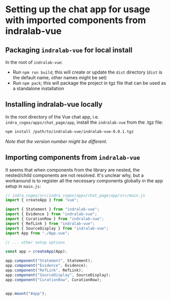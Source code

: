# Setting up the chat app for usage with imported components from indralab-vue

## Packaging `indralab-vue` for local install
In the root of `indralab-vue`:

- Run `npm run build`; this will create or update the `dist` directory (`dist` is the default name, other names might 
  be set)
- Run `npm pack`; this will package the project in tgz file that can be used as a standalone installation

## Installing indralab-vue locally

In the root directory of the Vue chat app, i.e. `indra_cogex/apps/chat_page/app`, install the `indralab-vue` from the 
.tgz file:

```sh
npm install /path/to/indralab-vue/indralab-vue-0.0.1.tgz
```

_Note that the version number might be different._

## Importing components from `indralab-vue`

It seems that when components from the library are nested, the nested/child components are not resolved. It's unclear 
why, but a workaround is to register all the necessary components globally in the app setup in `main.js`:

```js
// indra_cogex/src/indra_cogex/apps/chat_page/app/src/main.js
import { createApp } from "vue";

import { Statement } from "indralab-vue";
import { Evidence } from "indralab-vue";
import { CurationRow } from "indralab-vue";
import { RefLink } from "indralab-vue";
import { SourceDisplay } from "indralab-vue";
import App from "./App.vue";

// ... other setup options

const app = createApp(App);

app.component("Statement", Statement);
app.component("Evidence", Evidence);
app.component("RefLink", RefLink);
app.component("SourceDisplay", SourceDisplay);
app.component("CurationRow", CurationRow);


app.mount("#app");
```
